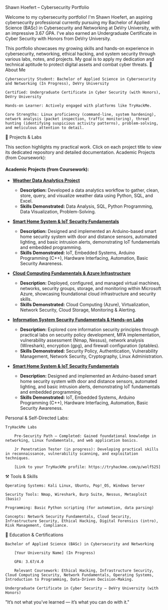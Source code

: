 Shawn Hoefert – Cybersecurity Portfolio

Welcome to my cybersecurity portfolio! I'm Shawn Hoefert, an aspiring cybersecurity professional currently pursuing my Bachelor of Applied Science (BASc) in Cybersecurity and Networking at DeVry University, with an impressive 3.67 GPA. I've also earned an Undergraduate Certificate in Cyber Security with Honors from DeVry University.

This portfolio showcases my growing skills and hands-on experience in cybersecurity, networking, ethical hacking, and system security through various labs, notes, and projects. My goal is to apply my dedication and technical aptitude to protect digital assets and combat cyber threats.
🔐 About Me

    Cybersecurity Student: Bachelor of Applied Science in Cybersecurity and Networking (In Progress), DeVry University

    Certified: Undergraduate Certificate in Cyber Security (with Honors), DeVry University

    Hands-on Learner: Actively engaged with platforms like TryHackMe.

    Core Strengths: Linux proficiency (command-line, system hardening), network analysis (packet inspection, traffic monitoring), threat hunting (identifying suspicious activity patterns), problem-solving, and meticulous attention to detail.

🧪 Projects & Labs

This section highlights my practical work. Click on each project title to view its dedicated repository and detailed documentation.
Academic Projects (from Coursework):

#### **Academic Projects (from Coursework):**

* **[Weather Data Analytics Project](https://github.com/Shoefert7/weather-data-analytics-project)**
    * **Description:** Developed a data analytics workflow to gather, clean, store, query, and visualize weather data using Python, SQL, and Excel.
    * **Skills Demonstrated:** Data Analysis, SQL, Python Programming, Data Visualization, Problem-Solving.

* [**Smart Home System & IoT Security Fundamentals**](https://github.com/Shoefert7/smart-home-security-arduino)
    * **Description:** Designed and implemented an Arduino-based smart home security system with door and distance sensors, automated lighting, and basic intrusion alerts, demonstrating IoT fundamentals and embedded programming.
    * **Skills Demonstrated:** IoT, Embedded Systems, Arduino Programming (C++), Hardware Interfacing, Automation, Basic Security Awareness.

* [**Cloud Computing Fundamentals & Azure Infrastructure**](https://github.com/Shoefert7/azure-cloud-fundamentals)
    * **Description:** Deployed, configured, and managed virtual machines, networks, security groups, storage, and monitoring within Microsoft Azure, showcasing foundational cloud infrastructure and security skills.
    * **Skills Demonstrated:** Cloud Computing (Azure), Virtualization, Network Security, Cloud Storage, Monitoring & Alerting.

* [**Information System Security Fundamentals & Hands-on Labs**](https://github.com/Shoefert7/information-system-security-fundamentals)
    * **Description:** Explored core information security principles through practical labs on security policy development, MFA implementation, vulnerability assessment (Nmap, Nessus), network analysis (Wireshark), encryption (gpg), and firewall configuration (iptables).
    * **Skills Demonstrated:** Security Policy, Authentication, Vulnerability Management, Network Security, Cryptography, Linux Administration.

* [**Smart Home System & IoT Security Fundamentals**](https://github.com/Shoefert7/smart-home-security-arduino)
    * **Description:** Designed and implemented an Arduino-based smart home security system with door and distance sensors, automated lighting, and basic intrusion alerts, demonstrating IoT fundamentals and embedded programming.
    * **Skills Demonstrated:** IoT, Embedded Systems, Arduino Programming (C++), Hardware Interfacing, Automation, Basic Security Awareness.

Personal & Self-Directed Labs:

    TryHackMe Labs

        Pre-Security Path – Completed: Gained foundational knowledge in networking, Linux fundamentals, and web application basics.

        Jr Penetration Tester (in progress): Developing practical skills in reconnaissance, vulnerability scanning, and exploitation techniques.

        [Link to your TryHackMe profile: https://tryhackme.com/p/wolf525]
  
⚒️ Tools & Skills

    Operating Systems: Kali Linux, Ubuntu, Pop!_OS, Windows Server

    Security Tools: Nmap, Wireshark, Burp Suite, Nessus, Metasploit (basic)

    Programming: Basic Python scripting (for automation, data parsing)

    Concepts: Network Security Fundamentals, Cloud Security, Infrastructure Security, Ethical Hacking, Digital Forensics (intro), Risk Management, Compliance.

📄 Education & Certifications

    Bachelor of Applied Science (BASc) in Cybersecurity and Networking

        [Your University Name] (In Progress)

        GPA: 3.67/4.0

        Relevant Coursework: Ethical Hacking, Infrastructure Security, Cloud Computing Security, Network Fundamentals, Operating Systems, Introduction to Programming, Data-Driven Decision-Making.

    Undergraduate Certificate in Cyber Security – DeVry University (with Honors)

"It’s not what you’ve learned — it’s what you can do with it."
